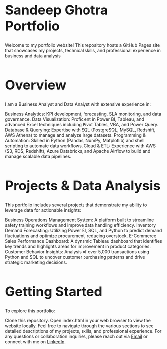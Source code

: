 
<h1 style="font-size:3em;">Sandeep Ghotra Portfolio</h1>
Welcome to my portfolio website! This repository hosts a GitHub Pages site that showcases my projects, technical skills, and professional experience in business and data analysis

<h1 style="font-size:3em;">Overview</h1>

I am a Business Analyst and Data Analyst with extensive experience in:

Business Analytics: KPI development, forecasting, SLA monitoring, and data governance.
Data Visualization: Proficient in Power BI, Tableau, and advanced Excel techniques including Pivot Tables, VBA, and Power Query.
Database & Querying: Expertise with SQL (PostgreSQL, MySQL, Redshift, AWS Athena) to manage and analyze large datasets.
Programming & Automation: Skilled in Python (Pandas, NumPy, Matplotlib) and shell scripting to automate data workflows.
Cloud & ETL: Experience with AWS (S3, RDS, Redshift), Azure Databricks, and Apache Airflow to build and manage scalable data pipelines.

<h1 style="font-size:3em;">Projects & Data Analysis</h1>

This portfolio includes several projects that demonstrate my ability to leverage data for actionable insights:

Business Operations Management System: A platform built to streamline safety training workflows and improve data handling efficiency.
Inventory Demand Forecasting: Utilizing Power BI, SQL, and Python to predict demand fluctuations and optimize procurement, reducing overstock.
E-Commerce Sales Performance Dashboard: A dynamic Tableau dashboard that identifies key trends and highlights areas for improvement in product categories.
Customer Behavior Insights: Analysis of over 5,000 transactions using Python and SQL to uncover customer purchasing patterns and drive strategic marketing decisions.

<h1 style="font-size:3em;">Getting Started</h1>

To explore this portfolio:

Clone this repository.
Open index.html in your web browser to view the website locally.
Feel free to navigate through the various sections to see detailed descriptions of my projects, skills, and professional experience.
For any questions or collaboration inquiries, please reach out via [Email](https://mail.google.com/mail/?view=cm&fs=1&to=sandeepthealchemist@gmail.com) or connect with me on [LinkedIn](http://linkedin.com/in/sandeepthealchemist/).
